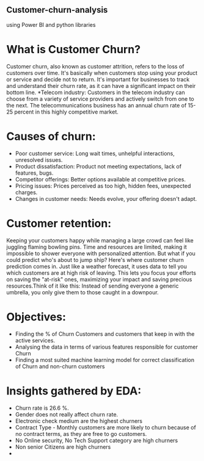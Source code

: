 ## Customer-churn-analysis
using Power BI and python libraries

# What is Customer Churn?
Customer churn, also known as customer attrition, refers to the loss of customers over time. It's basically when customers stop using your product or service and decide not to return. It's important for businesses to track and understand their churn rate, as it can have a significant impact on their bottom line.
*Telecom industry:
Customers in the telecom industry can choose from a variety of service providers and actively switch from one to the next. The telecommunications business has an annual churn rate of 15-25 percent in this highly competitive market.


# Causes of churn:
*	Poor customer service: Long wait times, unhelpful interactions, unresolved issues.
*	Product dissatisfaction: Product not meeting expectations, lack of features, bugs.
*	Competitor offerings: Better options available at competitive prices.
*	Pricing issues: Prices perceived as too high, hidden fees, unexpected charges.
*	Changes in customer needs: Needs evolve, your offering doesn't adapt.

# Customer retention:
Keeping your customers happy while managing a large crowd can feel like juggling flaming bowling pins. Time and resources are limited, making it impossible to shower everyone with personalized attention. But what if you could predict who's about to jump ship?
Here's where customer churn prediction comes in. Just like a weather forecast, it uses data to tell you which customers are at high risk of leaving. This lets you focus your efforts on saving the "at-risk" ones, maximizing your impact and saving precious resources.Think of it like this: Instead of sending everyone a generic umbrella, you only give them to those caught in a downpour.

# Objectives:
*	Finding the % of Churn Customers and customers that keep in with the active services.
*	Analysing the data in terms of various features responsible for customer Churn
*	Finding a most suited machine learning model for correct classification of Churn and non-churn customers

# Insights gathered by EDA:
* Churn rate is 26.6 %.
* Gender does not really affect churn rate.
* Electronic check medium are the highest churners
* Contract Type - Monthly customers are more likely to churn because of no contract terms, as they are free to go customers.
* No Online security, No Tech Support category are high churners
* Non senior Citizens are high churners
* 
